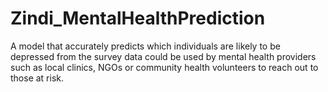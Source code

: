 # Zindi_MentalHealthPrediction
A model that accurately predicts which individuals are likely to be depressed from the survey data could be used by mental health providers such as local clinics, NGOs or community health volunteers to reach out to those at risk. 
